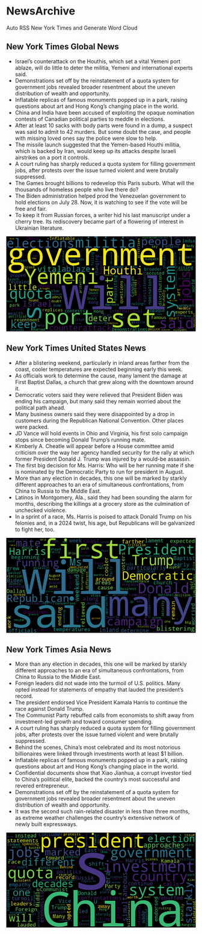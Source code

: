 # NewsArchive
Auto RSS New York Times and Generate Word Cloud

## New York Times Global News
* Israel’s counterattack on the Houthis, which set a vital Yemeni port ablaze, will do little to deter the militia, Yemeni and international experts said.
* Demonstrations set off by the reinstatement of a quota system for government jobs revealed broader resentment about the uneven distribution of wealth and opportunity.
* Inflatable replicas of famous monuments popped up in a park, raising questions about art and Hong Kong’s changing place in the world.
* China and India have been accused of exploiting the opaque nomination contests of Canadian political parties to meddle in elections.
* After at least 10 sacks with body parts were found in a dump, a suspect was said to admit to 42 murders. But some doubt the case, and people with missing loved ones say the police were slow to help.
* The missile launch suggested that the Yemen-based Houthi militia, which is backed by Iran, would keep up its attacks despite Israeli airstrikes on a port it controls.
* A court ruling has sharply reduced a quota system for filling government jobs, after protests over the issue turned violent and were brutally suppressed.
* The Games brought billions to redevelop this Paris suburb. What will the thousands of homeless people who live there do?
* The Biden administration helped prod the Venezuelan government to hold elections on July 28. Now, it is watching to see if the vote will be free and fair.
* To keep it from Russian forces, a writer hid his last manuscript under a cherry tree. Its rediscovery became part of a flowering of interest in Ukrainian literature.

![Global](./global.png)
## New York Times United States News
* After a blistering weekend, particularly in inland areas farther from the coast, cooler temperatures are expected beginning early this week.
* As officials work to determine the cause, many lament the damage at First Baptist Dallas, a church that grew along with the downtown around it.
* Democratic voters said they were relieved that President Biden was ending his campaign, but many said they remain worried about the political path ahead.
* Many business owners said they were disappointed by a drop in customers during the Republican National Convention. Other places were packed.
* JD Vance will hold events in Ohio and Virginia, his first solo campaign stops since becoming Donald Trump’s running mate.
* Kimberly A. Cheatle will appear before a House committee amid criticism over the way her agency handled security for the rally at which former President Donald J. Trump was injured by a would-be assassin.
* The first big decision for Ms. Harris: Who will be her running mate if she is nominated by the Democratic Party to run for president in August.
* More than any election in decades, this one will be marked by starkly different approaches to an era of simultaneous confrontations, from China to Russia to the Middle East.
* Latinos in Montgomery, Ala., said they had been sounding the alarm for months, describing the killings at a grocery store as the culmination of unchecked violence.
* In a sprint of a race, Ms. Harris is poised to attack Donald Trump on his felonies and, in a 2024 twist, his age, but Republicans will be galvanized to fight her, too.

![US](./usnews.png)
## New York Times Asia News
* More than any election in decades, this one will be marked by starkly different approaches to an era of simultaneous confrontations, from China to Russia to the Middle East.
* Foreign leaders did not wade into the turmoil of U.S. politics. Many opted instead for statements of empathy that lauded the president’s record.
* The president endorsed Vice President Kamala Harris to continue the race against Donald Trump.
* The Communist Party rebuffed calls from economists to shift away from investment-led growth and toward consumer spending.
* A court ruling has sharply reduced a quota system for filling government jobs, after protests over the issue turned violent and were brutally suppressed.
* Behind the scenes, China’s most celebrated and its most notorious billionaires were linked through investments worth at least $1 billion.
* Inflatable replicas of famous monuments popped up in a park, raising questions about art and Hong Kong’s changing place in the world.
* Confidential documents show that Xiao Jianhua, a corrupt investor tied to China’s political elite, backed the country’s most successful and revered entrepreneur.
* Demonstrations set off by the reinstatement of a quota system for government jobs revealed broader resentment about the uneven distribution of wealth and opportunity.
* It was the second such rain-related disaster in less than three months, as extreme weather challenges the country’s extensive network of newly built expressways.

![Asian](./asian.png)
